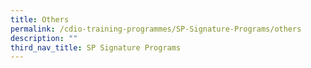 ```yaml
---
title: Others
permalink: /cdio-training-programmes/SP-Signature-Programs/others
description: ""
third_nav_title: SP Signature Programs
---
```


